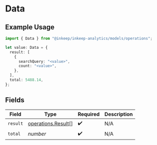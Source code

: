 # Data

## Example Usage

```typescript
import { Data } from "@inkeep/inkeep-analytics/models/operations";

let value: Data = {
  result: [
    {
      searchQuery: "<value>",
      count: "<value>",
    },
  ],
  total: 5488.14,
};
```

## Fields

| Field                                                    | Type                                                     | Required                                                 | Description                                              |
| -------------------------------------------------------- | -------------------------------------------------------- | -------------------------------------------------------- | -------------------------------------------------------- |
| `result`                                                 | [operations.Result](../../models/operations/result.md)[] | :heavy_check_mark:                                       | N/A                                                      |
| `total`                                                  | *number*                                                 | :heavy_check_mark:                                       | N/A                                                      |